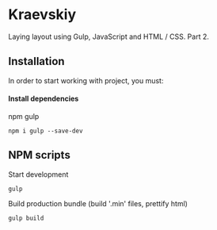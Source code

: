 # Kraevskiy

Laying layout using Gulp, JavaScript and HTML / CSS. Part 2.

## Installation

In order to start working with project, you must:

#### Install dependencies

npm gulp
```
npm i gulp --save-dev
```

## NPM scripts

Start development

```
gulp
```

Build production bundle (build '.min' files, prettify html)

```
gulp build
```